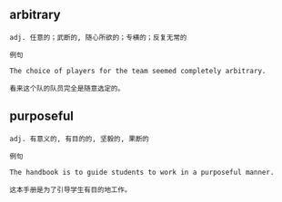 ## arbitrary
```
adj. 任意的；武断的, 随心所欲的；专横的；反复无常的

例句

The choice of players for the team seemed completely arbitrary.

看来这个队的队员完全是随意选定的。
```
## purposeful
```
adj. 有意义的, 有目的的, 坚毅的, 果断的

例句

The handbook is to guide students to work in a purposeful manner.

这本手册是为了引导学生有目的地工作。
```
